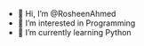 - 👋 Hi, I’m @RosheenAhmed
- 👀 I’m interested in Programming
- 🌱 I’m currently learning Python

<!---
RosheenAhmed/RosheenAhmed is a ✨ special ✨ repository because its `README.md` (this file) appears on your GitHub profile.
You can click the Preview link to take a look at your changes.
--->
